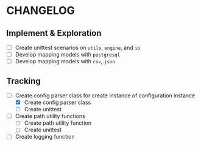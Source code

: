 CHANGELOG
=========

Implement & Exploration
-----------------------

- [ ] Create unittest scenarios on `utils`, `engine`, and `io`
- [ ] Develop mapping models with `postgresql`
- [ ] Develop mapping models with `csv`, `json`

Tracking
--------

- [ ] Create config parser class for create instance of configuration instance
  - [x] Create config parser class
  - [ ] Create unittest
    
- [ ] Create path utility functions 
  - [ ] Create path utility function
  - [ ] Create unittest
    
- [ ] Create logging function